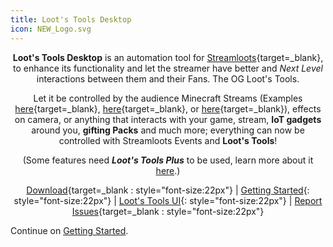 ```yaml
---
title: Loot's Tools Desktop
icon: NEW_Logo.svg
---
```


<center>
<!-- <div class=heeead>
<img alt="LootsToolsLogo" src="img/HeaderA.png">
</div> -->

**Loot's Tools Desktop** is an automation tool for [Streamloots](https://streamloots.com){target=_blank}, to enhance its functionality and let the streamer have better and *Next Level* interactions between them and their Fans. The OG Loot's Tools.

Let it be controlled by the audience Minecraft Streams (Examples [here](https://www.youtube.com/watch?v=BqhNUN1Ft6w){target=_blank}, [here](https://www.youtube.com/watch?v=LNAmppbpLXA){target=_blank}, or [here](https://www.youtube.com/watch?v=LBEQGj77ftQ){target=_blank}), effects on camera, or anything that interacts with your game, stream, **IoT gadgets** around you, **gifting Packs** and much more; everything can now be controlled with Streamloots Events and **Loot's Tools**!

(Some features need ***Loot's Tools Plus*** to be used, learn more about it [here](plus).)

[Download](ltSetup.exe){target=_blank : style="font-size:22px"}   |   [Getting Started](gettingStarted){: style="font-size:22px"}  |  [Loot's Tools UI](https://lootstools.darye.dev/app){: style="font-size:22px"}  |  [Report Issues](https://github.com/DaryeDev/LootsTools/issues){target=_blank : style="font-size:22px"}

</center>

Continue on [Getting Started](../guides/gettingStarted).
